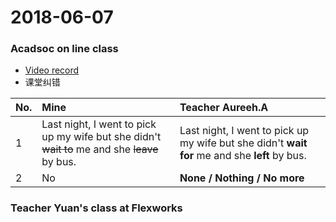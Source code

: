 
2018-06-07
===========
### Acadsoc on line class
* [Video record](http://joinclassroom.quanshi.com/record/index/3168657/s4rB75phXua8TbvJOSFkxQd1EZz3jiLV/36887f30235f63ac895f1066764154f99229f4ff/0)  
* 课堂纠错

|No.| Mine| Teacher Aureeh.A|
|:--|:---|:--|
| 1 | Last night, I went to pick up my wife but she didn't ~~wait to~~ me and she ~~leave~~ by bus.| Last night, I went to pick up my wife but she didn't **wait for** me and she **left** by bus.|
| 2 | No  | **None /  Nothing / No more** |

### Teacher Yuan's class at Flexworks 
